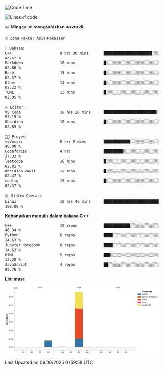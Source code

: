<!--START_SECTION:waka-->
![Code Time](http://img.shields.io/badge/Code%20Time-266%20hrs%201%20min-blue)

![Lines of code](https://img.shields.io/badge/Sejak%20Hello%20World%20aku%20telah%20menulis-1.9%20million%20baris%20kode-blue)

📊 **Minggu ini menghabiskan waktu di** 

```text
🕑︎ Zona waktu: Asia/Makassar

💬 Bahasa: 
C++                      9 hrs 30 mins       ██████████████████████░░░   88.37 % 
Markdown                 18 mins             █░░░░░░░░░░░░░░░░░░░░░░░░   02.86 % 
Bash                     15 mins             █░░░░░░░░░░░░░░░░░░░░░░░░   02.37 % 
Other                    14 mins             █░░░░░░░░░░░░░░░░░░░░░░░░   02.22 % 
TOML                     13 mins             █░░░░░░░░░░░░░░░░░░░░░░░░   02.05 % 

🔥 Editor: 
VS Code                  10 hrs 26 mins      ████████████████████████░   97.15 % 
Obsidian                 18 mins             █░░░░░░░░░░░░░░░░░░░░░░░░   02.85 % 

🐱‍💻 Proyek: 
codewars                 5 hrs 9 mins        ████████████░░░░░░░░░░░░░   48.00 % 
Codeforces               4 hrs               █████████░░░░░░░░░░░░░░░░   37.33 % 
leetcode                 18 mins             █░░░░░░░░░░░░░░░░░░░░░░░░   02.81 % 
Obsidian Vault           15 mins             █░░░░░░░░░░░░░░░░░░░░░░░░   02.47 % 
config                   15 mins             █░░░░░░░░░░░░░░░░░░░░░░░░   02.37 % 

💻 Sistem Operasi: 
Linux                    10 hrs 45 mins      █████████████████████████   100.00 % 
```

**Kebanyakan menulis dalam bahasa C++** 

```text
C++                      19 repos            ████████████░░░░░░░░░░░░░   46.34 % 
Python                   6 repos             ████░░░░░░░░░░░░░░░░░░░░░   14.63 % 
Jupyter Notebook         6 repos             ████░░░░░░░░░░░░░░░░░░░░░   14.63 % 
HTML                     5 repos             ███░░░░░░░░░░░░░░░░░░░░░░   12.20 % 
JavaScript               4 repos             ██░░░░░░░░░░░░░░░░░░░░░░░   09.76 % 
```



**Lini masa**

![Lines of Code chart](https://raw.githubusercontent.com/yusuf601/yusuf601/main/assets/bar_graph.png)


 Last Updated on 09/06/2025 01:59:58 UTC
<!--END_SECTION:waka-->

